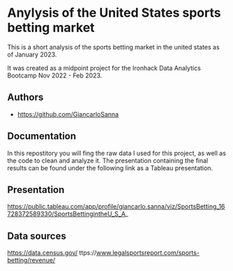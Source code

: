
# Anylysis of the United States sports betting market

This is a short analysis of the sports betting market in the united states as of January 2023.

It was created as a midpoint project for the Ironhack Data Analytics Bootcamp Nov 2022 - Feb 2023.


## Authors

- https://github.com/GiancarloSanna


## Documentation

In  this repostitory you will fing the raw data I used for this project, as well as the code to clean and analyze it. 
The presentation containing the final results can be found under the following link as a Tableau presentation.


## Presentation

https://public.tableau.com/app/profile/giancarlo.sanna/viz/SportsBetting_16728372589330/SportsBettingintheU_S_A_

## Data sources

https://data.census.gov/
ttps://www.legalsportsreport.com/sports-betting/revenue/
